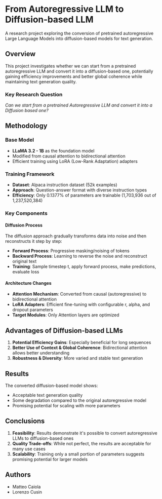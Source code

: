 # From Autoregressive LLM to Diffusion-based LLM

A research project exploring the conversion of pretrained autoregressive Large Language Models into diffusion-based models for text generation.

## Overview

This project investigates whether we can start from a pretrained autoregressive LLM and convert it into a diffusion-based one, potentially gaining efficiency improvements and better global coherence while maintaining text generation quality.

### Key Research Question
*Can we start from a pretrained Autoregressive LLM and convert it into a Diffusion based one?*

## Methodology

### Base Model
- **LLaMA 3.2 - 1B** as the foundation model
- Modified from causal attention to bidirectional attention
- Efficient training using LoRA (Low-Rank Adaptation) adapters

### Training Framework
- **Dataset**: Alpaca instruction dataset (52k examples)
- **Approach**: Question-answer format with diverse instruction types
- **Efficiency**: Only 0.1377% of parameters are trainable (1,703,936 out of 1,237,520,384)

### Key Components

#### Diffusion Process
The diffusion approach gradually transforms data into noise and then reconstructs it step by step:
- **Forward Process**: Progressive masking/noising of tokens
- **Backward Process**: Learning to reverse the noise and reconstruct original text
- **Training**: Sample timestep t, apply forward process, make predictions, evaluate loss

#### Architecture Changes
- **Attention Mechanism**: Converted from causal (autoregressive) to bidirectional attention
- **LoRA Adapters**: Efficient fine-tuning with configurable r, alpha, and dropout parameters
- **Target Modules**: Only Attention layers are optimized

## Advantages of Diffusion-based LLMs

1. **Potential Efficiency Gains**: Especially beneficial for long sequences
2. **Better Use of Context & Global Coherence**: Bidirectional attention allows better understanding
3. **Robustness & Diversity**: More varied and stable text generation

## Results

The converted diffusion-based model shows:
- Acceptable text generation quality
- Some degradation compared to the original autoregressive model
- Promising potential for scaling with more parameters

## Conclusions

1. **Feasibility**: Results demonstrate it's possible to convert autoregressive LLMs to diffusion-based ones
2. **Quality Trade-offs**: While not perfect, the results are acceptable for many use cases
3. **Scalability**: Training only a small portion of parameters suggests promising potential for larger models

## Authors

- Matteo Caiola
- Lorenzo Cusin
